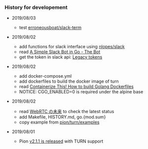 ### History for developement

- 2019/08/03
    - test [erroneousboat/slack-term](https://github.com/erroneousboat/slack-term)

- 2019/08/02
    - add functions for slack interface using [nlopes/slack](https://github.com/nlopes/slack)
    - read [A Simple Slack Bot in Go - The Bot](https://dev.to/shindakun/a-simple-slack-bot-in-go---the-bot-4olg)
    - get the token in slack api: [Legacy tokens](https://api.slack.com/custom-integrations/legacy-tokens)

- 2019/08/02
    - add docker-compose.yml
    - add dockerfiles to build the docker image of turn
    - read [Containerize This! How to build Golang Dockerfiles](https://www.cloudreach.com/en/insights/blog/containerize-this-how-to-build-golang-dockerfiles/)
    - NOTICE: CGO_ENABLED=0 is required under the alpine base

- 2019/08/02
    - read [WebRTC の未来](https://gist.github.com/voluntas/59a135343538c290e515) to check the latest status
    - add Makefile, HISTORY.md, go.{mod.sum}
    - copy example from [pion/turn/examples](https://github.com/pion/turn/tree/master/examples)

- 2019/08/01
    - Pion [v2.1.1 is released](https://github.com/pion/webrtc/releases) with TURN support


